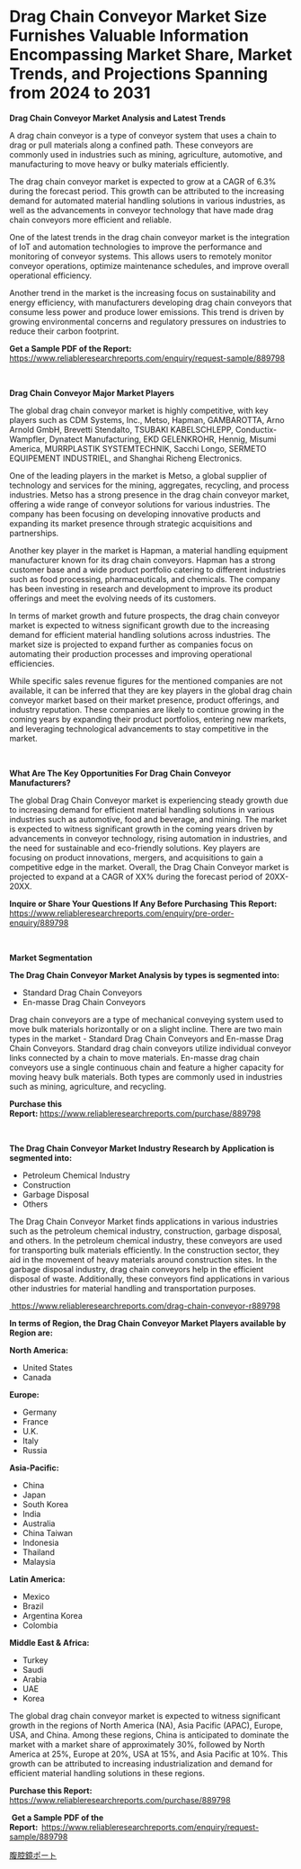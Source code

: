 <p><h1>Drag Chain Conveyor Market Size Furnishes Valuable Information Encompassing Market Share, Market Trends, and Projections Spanning from 2024 to 2031</h1></p><p><strong>Drag Chain Conveyor Market Analysis and Latest Trends</strong></p>
<p><p>A drag chain conveyor is a type of conveyor system that uses a chain to drag or pull materials along a confined path. These conveyors are commonly used in industries such as mining, agriculture, automotive, and manufacturing to move heavy or bulky materials efficiently.</p><p>The drag chain conveyor market is expected to grow at a CAGR of 6.3% during the forecast period. This growth can be attributed to the increasing demand for automated material handling solutions in various industries, as well as the advancements in conveyor technology that have made drag chain conveyors more efficient and reliable.</p><p>One of the latest trends in the drag chain conveyor market is the integration of IoT and automation technologies to improve the performance and monitoring of conveyor systems. This allows users to remotely monitor conveyor operations, optimize maintenance schedules, and improve overall operational efficiency.</p><p>Another trend in the market is the increasing focus on sustainability and energy efficiency, with manufacturers developing drag chain conveyors that consume less power and produce lower emissions. This trend is driven by growing environmental concerns and regulatory pressures on industries to reduce their carbon footprint.</p></p>
<p><strong>Get a Sample PDF of the Report:&nbsp;</strong> <a href="https://www.reliableresearchreports.com/enquiry/request-sample/889798">https://www.reliableresearchreports.com/enquiry/request-sample/889798</a></p>
<p>&nbsp;</p>
<p><strong>Drag Chain Conveyor Major Market Players</strong></p>
<p><p>The global drag chain conveyor market is highly competitive, with key players such as CDM Systems, Inc., Metso, Hapman, GAMBAROTTA, Arno Arnold GmbH, Brevetti Stendalto, TSUBAKI KABELSCHLEPP, Conductix-Wampfler, Dynatect Manufacturing, EKD GELENKROHR, Hennig, Misumi America, MURRPLASTIK SYSTEMTECHNIK, Sacchi Longo, SERMETO EQUIPEMENT INDUSTRIEL, and Shanghai Richeng Electronics.</p><p>One of the leading players in the market is Metso, a global supplier of technology and services for the mining, aggregates, recycling, and process industries. Metso has a strong presence in the drag chain conveyor market, offering a wide range of conveyor solutions for various industries. The company has been focusing on developing innovative products and expanding its market presence through strategic acquisitions and partnerships.</p><p>Another key player in the market is Hapman, a material handling equipment manufacturer known for its drag chain conveyors. Hapman has a strong customer base and a wide product portfolio catering to different industries such as food processing, pharmaceuticals, and chemicals. The company has been investing in research and development to improve its product offerings and meet the evolving needs of its customers.</p><p>In terms of market growth and future prospects, the drag chain conveyor market is expected to witness significant growth due to the increasing demand for efficient material handling solutions across industries. The market size is projected to expand further as companies focus on automating their production processes and improving operational efficiencies.</p><p>While specific sales revenue figures for the mentioned companies are not available, it can be inferred that they are key players in the global drag chain conveyor market based on their market presence, product offerings, and industry reputation. These companies are likely to continue growing in the coming years by expanding their product portfolios, entering new markets, and leveraging technological advancements to stay competitive in the market.</p></p>
<p>&nbsp;</p>
<p><strong>What Are The Key Opportunities For Drag Chain Conveyor Manufacturers?</strong></p>
<p><p>The global Drag Chain Conveyor market is experiencing steady growth due to increasing demand for efficient material handling solutions in various industries such as automotive, food and beverage, and mining. The market is expected to witness significant growth in the coming years driven by advancements in conveyor technology, rising automation in industries, and the need for sustainable and eco-friendly solutions. Key players are focusing on product innovations, mergers, and acquisitions to gain a competitive edge in the market. Overall, the Drag Chain Conveyor market is projected to expand at a CAGR of XX% during the forecast period of 20XX-20XX.</p></p>
<p><strong>Inquire or Share Your Questions If Any Before Purchasing This Report:</strong> <a href="https://www.reliableresearchreports.com/enquiry/pre-order-enquiry/889798">https://www.reliableresearchreports.com/enquiry/pre-order-enquiry/889798</a></p>
<p>&nbsp;</p>
<p><strong>Market Segmentation</strong></p>
<p><strong>The Drag Chain Conveyor Market Analysis by types is segmented into:</strong></p>
<p><ul><li>Standard Drag Chain Conveyors</li><li>En-masse Drag Chain Conveyors</li></ul></p>
<p><p>Drag chain conveyors are a type of mechanical conveying system used to move bulk materials horizontally or on a slight incline. There are two main types in the market - Standard Drag Chain Conveyors and En-masse Drag Chain Conveyors. Standard drag chain conveyors utilize individual conveyor links connected by a chain to move materials. En-masse drag chain conveyors use a single continuous chain and feature a higher capacity for moving heavy bulk materials. Both types are commonly used in industries such as mining, agriculture, and recycling.</p></p>
<p><strong>Purchase this Report:&nbsp;</strong><a href="https://www.reliableresearchreports.com/purchase/889798">https://www.reliableresearchreports.com/purchase/889798</a></p>
<p>&nbsp;</p>
<p><strong>The Drag Chain Conveyor Market Industry Research by Application is segmented into:</strong></p>
<p><ul><li>Petroleum Chemical Industry</li><li>Construction</li><li>Garbage Disposal</li><li>Others</li></ul></p>
<p><p>The Drag Chain Conveyor Market finds applications in various industries such as the petroleum chemical industry, construction, garbage disposal, and others. In the petroleum chemical industry, these conveyors are used for transporting bulk materials efficiently. In the construction sector, they aid in the movement of heavy materials around construction sites. In the garbage disposal industry, drag chain conveyors help in the efficient disposal of waste. Additionally, these conveyors find applications in various other industries for material handling and transportation purposes.</p></p>
<p><a href="https://www.reliableresearchreports.com/drag-chain-conveyor-r889798">&nbsp;https://www.reliableresearchreports.com/drag-chain-conveyor-r889798</a></p>
<p><strong>In terms of Region, the Drag Chain Conveyor Market Players available by Region are:</strong></p>
<p>
    <p> <strong> North America: </strong>
        <ul>
            <li>United States</li>
            <li>Canada</li>
        </ul>
        </p> 
    <p> <strong> Europe: </strong>
        <ul>
            <li>Germany</li>
            <li>France</li>
            <li>U.K.</li>
            <li>Italy</li>
            <li>Russia</li>
        </ul>
        </p> 
    <p> <strong> Asia-Pacific: </strong>
        <ul>
            <li>China</li>
            <li>Japan</li>
            <li>South Korea</li>
            <li>India</li>
            <li>Australia</li>
            <li>China Taiwan</li>
            <li>Indonesia</li>
            <li>Thailand</li>
            <li>Malaysia</li>
        </ul>
        </p> 
    <p> <strong> Latin America: </strong>
        <ul>
            <li>Mexico</li>
            <li>Brazil</li>
            <li>Argentina Korea</li>
            <li>Colombia</li>
        </ul>
        </p> 
    <p> <strong> Middle East & Africa: </strong>
        <ul>
            <li>Turkey</li>
            <li>Saudi</li>
            <li>Arabia</li>
            <li>UAE</li>
            <li>Korea</li>
        </ul>
    </p>
    </p>
<p><p>The global drag chain conveyor market is expected to witness significant growth in the regions of North America (NA), Asia Pacific (APAC), Europe, USA, and China. Among these regions, China is anticipated to dominate the market with a market share of approximately 30%, followed by North America at 25%, Europe at 20%, USA at 15%, and Asia Pacific at 10%. This growth can be attributed to increasing industrialization and demand for efficient material handling solutions in these regions.</p></p>
<p><strong>Purchase this Report: </strong><a href="https://www.reliableresearchreports.com/purchase/889798">https://www.reliableresearchreports.com/purchase/889798</a></p>
<p>&nbsp;<strong>Get a Sample PDF of the Report:&nbsp;&nbsp;</strong><a href="https://www.reliableresearchreports.com/enquiry/request-sample/889798">https://www.reliableresearchreports.com/enquiry/request-sample/889798</a></p>
<p><strong></strong></p>
<p><p><a href="https://github.com/oqoeusbvpadwjs08/Market-Research-Report-List-1/blob/main/716243722409.md">腹腔鏡ポート</a></p></p>